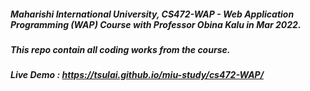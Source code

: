 ##### Maharishi International University, CS472-WAP - Web Application Programming (WAP) Course with Professor Obina Kalu in Mar 2022.
##### This repo contain all coding works from the course.
##### Live Demo : https://tsulai.github.io/miu-study/cs472-WAP/
